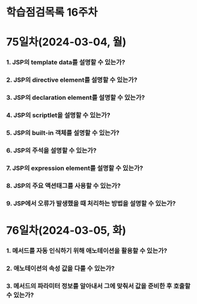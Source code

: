 # 학습점검목록 16주차

# 75일차(2024-03-04, 월)
### 1. JSP의 template data를 설명할 수 있는가?

### 2. JSP의 directive element를 설명할 수 있는가?

### 3. JSP의 declaration element를 설명할 수 있는가?

### 4. JSP의 scriptlet을 설명할 수 있는가?

### 5. JSP의 built-in 객체를 설명할 수 있는가?

### 6. JSP의 주석을 설명할 수 있는가?

### 7. JSP의 expression element를 설명할 수 있는가?

### 8. JSP의 주요 액션태그를 사용할 수 있는가?

### 9. JSP에서 오류가 발생했을 때 처리하는 방법을 설명할 수 있는가?


# 76일차(2024-03-05, 화)
### 1. 메서드를 자동 인식하기 위해 애노테이션을 활용할 수 있는가?

### 2. 애노테이션의 속성 값을 다룰 수 있는가?

### 3. 메서드의 파라미터 정보를 알아내서 그에 맞춰서 값을 준비한 후 호출할 수 있는가?

